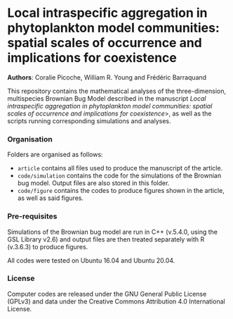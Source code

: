 # Local intraspecific aggregation in phytoplankton model communities: spatial scales of occurrence and implications for coexistence

**Authors**: Coralie Picoche, William R. Young and Frédéric Barraquand

This repository contains the mathematical analyses of the three-dimension, multispecies Brownian Bug Model described in the manuscript _Local intraspecific aggregation in phytoplankton model communities: spatial scales of occurrence and implications for coexistence_>, as well as the scripts running corresponding simulations and analyses.

### Organisation

Folders are organised as follows:

* `article` contains all files used to produce the manuscript of the article.
* `code/simulation` contains the code for the simulations of the Brownian bug model. Output files are also stored in this folder.
* `code/figure` contains the codes to produce figures shown in the article, as well as said figures.

### Pre-requisites

Simulations of the Brownian bug model are run in C++ (v.5.4.0, using the GSL Library v2.6) and output files are then treated separately with R (v.3.6.3) to produce figures.

All codes were tested on Ubuntu 16.04 and Ubuntu 20.04. 

### License

Computer codes are released under the GNU General Public License (GPLv3) and data under the Creative Commons Attribution 4.0 International License.

